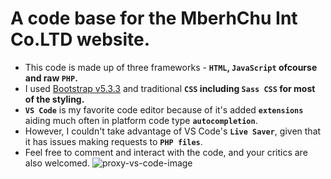 # A code base for the MberhChu Int Co.LTD website.
- This code is made up of three frameworks - ****`HTML`, `JavaScript` ofcourse and raw `PHP`.****
- I used [Bootstrap v5.3.3](https://getbootstrap.com/docs/5.3/getting-started/introduction/) and traditional ****`CSS` including `Sass CSS` for most of the styling.****
- ****`VS Code`**** is my favorite code editor because of it's added **`extensions`** aiding much often in platform code type **`autocompletion`**.
- However, I couldn't take advantage of VS Code's **`Live Saver`**, given that it has issues making requests to **`PHP files`**.
- Feel free to comment and interact with the code, and your critics are also welcomed.
 ![proxy-vs-code-image](https://www.startpage.com/av/proxy-image?piurl=https%3A%2F%2Ftse3.mm.bing.net%2Fth%3Fid%3DOIP.DlSLBjCB6c8Ko1PU1vSJnwHaHa%26pid%3DApi&sp=1722671686T4925fb87b1c25b141aad04f92dd5affa5f015afbfe6aabf17b5998b37dfa7ee6)
